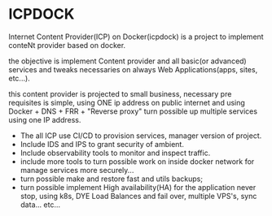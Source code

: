 # ICPDOCK

Internet Content Provider(ICP) on Docker(icpdock) is a project to implement conteNt provider based on docker.

the objective is implement Content provider and all basic(or advanced) services and tweaks necessaries on always Web Applications(apps, sites, etc...).

this content provider is projected to small business, necessary pre requisites is simple, using ONE ip address on public internet and using Docker + DNS + FRR + "Reverse proxy" turn possible up multiple services using one IP address.

- The all ICP use CI/CD to provision services, manager version of project.
- Include IDS and IPS to grant security of ambient.
- Include observability tools to monitor and inspect traffic.
- include more tools to turn possible work on inside docker network for manage services more securely...
- turn possible make and restore fast and utils backups;
- turn possible implement High availability(HA) for the application never stop, using k8s, DYE Load Balances and fail over, multiple VPS's, sync data... etc...


